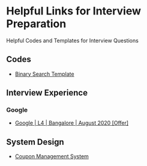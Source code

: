 # Helpful Links for Interview Preparation #
Helpful Codes and Templates for Interview Questions

## Codes ##
* [Binary Search Template](https://leetcode.com/discuss/general-discussion/786126/python-powerful-ultimate-binary-search-template-solved-many-problems)

## Interview Experience ##

### Google ### 
  * [Google | L4 | Bangalore | August 2020 [Offer]](https://leetcode.com/discuss/interview-experience/785906/google-l4-bangalore-august-2020-offer)
 
## System Design ##
* [Coupon Management System](https://leetcode.com/discuss/interview-question/system-design/786972/coupon-management-system-system-design-interview)
